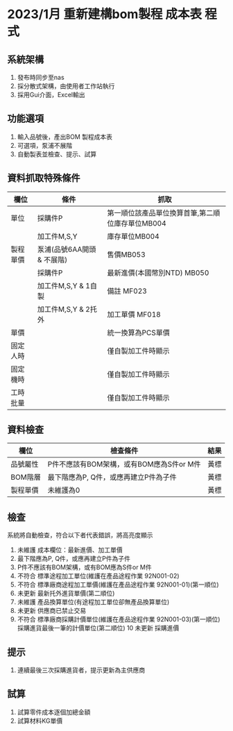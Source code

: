 # 2023/1月 重新建構bom製程 成本表 程式

## 系統架構
1. 發布時同步至nas
2. 採分散式架構，由使用者工作站執行
3. 採用Gui介面，Excel輸出

## 功能選項
1. 輸入品號後，產出BOM 製程成本表
2. 可選項，泵浦不展階
3. 自動製表並檢查、提示、試算

## 資料抓取特殊條件
|  欄位   | 條件  | 抓取 |
|  ----  | ----  | ---- |
|單位    | 採購件P     | 第一順位該產品單位換算首筆,第二順位庫存單位MB004
|        | 加工件M,S,Y | 庫存單位MB004
|製程單價 | 泵浦(品號6AA開頭 & 不展階) | 售價MB053
|         | 採購件P | 最新進價(本國幣別NTD) MB050
|         | 加工件M,S,Y & 1自製 | 備註 MF023
|         | 加工件M,S,Y & 2托外 | 加工單價 MF018
|單價     |                    | 統一換算為PCS單價
|固定人時 |                     | 僅自製加工件時顯示
|固定機時 |                     | 僅自製加工件時顯示
|工時批量 |                     | 僅自製加工件時顯示

## 資料檢查
|  欄位   | 檢查條件  | 結果 |
|  ----  | ----  | ---- |
|品號屬性 | P件不應該有BOM架構，或有BOM應為S件or M件 | 黃標
|BOM階層 | 最下階應為P, Q件，或應再建立P件為子件 | 黃標
|製程單價 | 未維護為0 | 黃標


## 檢查
系統將自動檢查，符合以下者代表錯誤，將高亮度顯示
1. 未維護 成本欄位：最新進價、加工單價
2. 最下階應為P, Q件，或應再建立P件為子件
3. P件不應該有BOM架構，或有BOM應為S件or M件
4. 不符合 標準途程加工單位(維護在產品途程作業 92N001-02)
5. 不符合 標準廠商途程加工單價(維護在產品途程作業 92N001-01)(第一順位)
6. 未更新 最新托外進貨單價(第二順位)
7. 未維護 產品換算單位(有途程加工單位卻無產品換算單位)
8. 未更新 供應商已禁止交易
9. 不符合 標準廠商採購計價單位(維護在產品途程作業 92N001-03)(第一順位) 採購進貨最後一筆的計價單位(第二順位)
10 未更新 採購進價

## 提示
1. 連續最後三次採購進貨者，提示更新為主供應商

## 試算
1. 試算零件成本逐個加總金額
2. 試算材料KG單價
